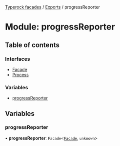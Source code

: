 [Typerock facades](../index.md) / [Exports](../modules.md) / progressReporter

# Module: progressReporter

## Table of contents

### Interfaces

- [Facade](../interfaces/progressReporter.Facade.md)
- [Process](../interfaces/progressReporter.Process.md)

### Variables

- [progressReporter](progressReporter.md#progressreporter)

## Variables

### progressReporter

• **progressReporter**: `Facade`<[`Facade`](../interfaces/progressReporter.Facade.md), `unknown`\>
